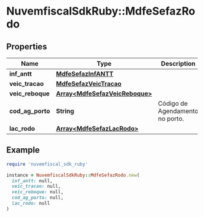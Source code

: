# NuvemfiscalSdkRuby::MdfeSefazRodo

## Properties

| Name | Type | Description | Notes |
| ---- | ---- | ----------- | ----- |
| **inf_antt** | [**MdfeSefazInfANTT**](MdfeSefazInfANTT.md) |  | [optional] |
| **veic_tracao** | [**MdfeSefazVeicTracao**](MdfeSefazVeicTracao.md) |  |  |
| **veic_reboque** | [**Array&lt;MdfeSefazVeicReboque&gt;**](MdfeSefazVeicReboque.md) |  | [optional] |
| **cod_ag_porto** | **String** | Código de Agendamento no porto. | [optional] |
| **lac_rodo** | [**Array&lt;MdfeSefazLacRodo&gt;**](MdfeSefazLacRodo.md) |  | [optional] |

## Example

```ruby
require 'nuvemfiscal_sdk_ruby'

instance = NuvemfiscalSdkRuby::MdfeSefazRodo.new(
  inf_antt: null,
  veic_tracao: null,
  veic_reboque: null,
  cod_ag_porto: null,
  lac_rodo: null
)
```

